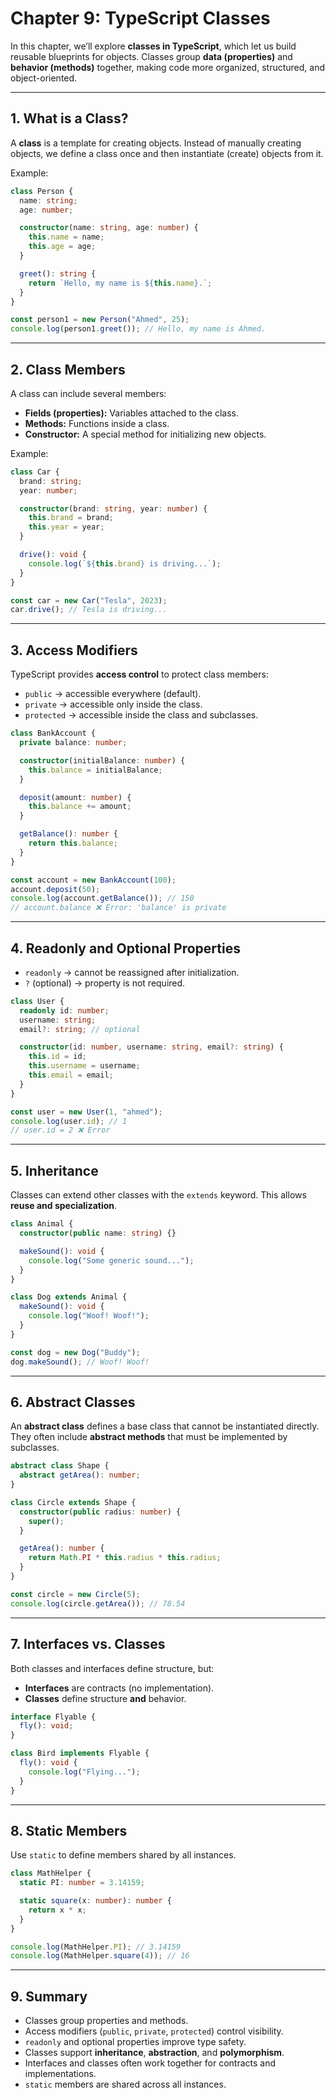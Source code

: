 # Chapter 9: TypeScript Classes

In this chapter, we’ll explore **classes in TypeScript**, which let us build reusable blueprints for objects. Classes group **data (properties)** and **behavior (methods)** together, making code more organized, structured, and object-oriented.

---

## 1. What is a Class?

A **class** is a template for creating objects. Instead of manually creating objects, we define a class once and then instantiate (create) objects from it.

Example:

```ts
class Person {
  name: string;
  age: number;

  constructor(name: string, age: number) {
    this.name = name;
    this.age = age;
  }

  greet(): string {
    return `Hello, my name is ${this.name}.`;
  }
}

const person1 = new Person("Ahmed", 25);
console.log(person1.greet()); // Hello, my name is Ahmed.
```

---

## 2. Class Members

A class can include several members:

* **Fields (properties):** Variables attached to the class.
* **Methods:** Functions inside a class.
* **Constructor:** A special method for initializing new objects.

Example:

```ts
class Car {
  brand: string;
  year: number;

  constructor(brand: string, year: number) {
    this.brand = brand;
    this.year = year;
  }

  drive(): void {
    console.log(`${this.brand} is driving...`);
  }
}

const car = new Car("Tesla", 2023);
car.drive(); // Tesla is driving...
```

---

## 3. Access Modifiers

TypeScript provides **access control** to protect class members:

* `public` → accessible everywhere (default).
* `private` → accessible only inside the class.
* `protected` → accessible inside the class and subclasses.

```ts
class BankAccount {
  private balance: number;

  constructor(initialBalance: number) {
    this.balance = initialBalance;
  }

  deposit(amount: number) {
    this.balance += amount;
  }

  getBalance(): number {
    return this.balance;
  }
}

const account = new BankAccount(100);
account.deposit(50);
console.log(account.getBalance()); // 150
// account.balance ❌ Error: 'balance' is private
```

---

## 4. Readonly and Optional Properties

* `readonly` → cannot be reassigned after initialization.
* `?` (optional) → property is not required.

```ts
class User {
  readonly id: number;
  username: string;
  email?: string; // optional

  constructor(id: number, username: string, email?: string) {
    this.id = id;
    this.username = username;
    this.email = email;
  }
}

const user = new User(1, "ahmed");
console.log(user.id); // 1
// user.id = 2 ❌ Error
```

---

## 5. Inheritance

Classes can extend other classes with the `extends` keyword. This allows **reuse and specialization**.

```ts
class Animal {
  constructor(public name: string) {}

  makeSound(): void {
    console.log("Some generic sound...");
  }
}

class Dog extends Animal {
  makeSound(): void {
    console.log("Woof! Woof!");
  }
}

const dog = new Dog("Buddy");
dog.makeSound(); // Woof! Woof!
```

---

## 6. Abstract Classes

An **abstract class** defines a base class that cannot be instantiated directly.
They often include **abstract methods** that must be implemented by subclasses.

```ts
abstract class Shape {
  abstract getArea(): number;
}

class Circle extends Shape {
  constructor(public radius: number) {
    super();
  }

  getArea(): number {
    return Math.PI * this.radius * this.radius;
  }
}

const circle = new Circle(5);
console.log(circle.getArea()); // 78.54
```

---

## 7. Interfaces vs. Classes

Both classes and interfaces define structure, but:

* **Interfaces** are contracts (no implementation).
* **Classes** define structure **and** behavior.

```ts
interface Flyable {
  fly(): void;
}

class Bird implements Flyable {
  fly(): void {
    console.log("Flying...");
  }
}
```

---

## 8. Static Members

Use `static` to define members shared by all instances.

```ts
class MathHelper {
  static PI: number = 3.14159;

  static square(x: number): number {
    return x * x;
  }
}

console.log(MathHelper.PI); // 3.14159
console.log(MathHelper.square(4)); // 16
```

---

## 9. Summary

* Classes group properties and methods.
* Access modifiers (`public`, `private`, `protected`) control visibility.
* `readonly` and optional properties improve type safety.
* Classes support **inheritance**, **abstraction**, and **polymorphism**.
* Interfaces and classes often work together for contracts and implementations.
* `static` members are shared across all instances.

